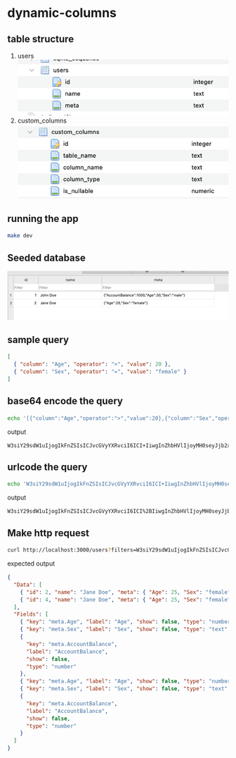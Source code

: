 # dynamic-columns

## table structure

1. users
   ![alt text](image-1.png)
2. custom_columns
   ![alt text](image-2.png)

## running the app

```bash
make dev
```

## Seeded database

![alt text](image.png)

## sample query

```json
[
  { "column": "Age", "operator": ">", "value": 20 },
  { "column": "Sex", "operator": "=", "value": "female" }
]
```

## base64 encode the query

```bash
echo '[{"column":"Age","operator":">","value":20},{"column":"Sex","operator":"=","value":"female"}]' | base64
```

output

```text
W3siY29sdW1uIjogIkFnZSIsICJvcGVyYXRvciI6ICI+IiwgInZhbHVlIjoyMH0seyJjb2x1bW4iOiAiU2V4IiwgIm9wZXJhdG9yIjogIj0iLCAidmFsdWUiOiJmZW1hbGUifV0=
```

## urlcode the query

```bash
echo 'W3siY29sdW1uIjogIkFnZSIsICJvcGVyYXRvciI6ICI+IiwgInZhbHVlIjoyMH0seyJjb2x1bW4iOiAiU2V4IiwgIm9wZXJhdG9yIjogIj0iLCAidmFsdWUiOiJmZW1hbGUifV0=' | urldecode
```

output

```text
W3siY29sdW1uIjogIkFnZSIsICJvcGVyYXRvciI6ICI%2BIiwgInZhbHVlIjoyMH0seyJjb2x1bW4iOiAiU2V4IiwgIm9wZXJhdG9yIjogIj0iLCAidmFsdWUiOiJmZW1hbGUifV0%3D
```

## Make http request

```bash
curl http://localhost:3000/users?filters=W3siY29sdW1uIjogIkFnZSIsICJvcGVyYXRvciI6ICI%2BIiwgInZhbHVlIjoyMH0seyJjb2x1bW4iOiAiU2V4IiwgIm9wZXJhdG9yIjogIj0iLCAidmFsdWUiOiJmZW1hbGUifV0%3D
```

expected output

```json
{
  "Data": [
    { "id": 2, "name": "Jane Doe", "meta": { "Age": 25, "Sex": "female" } },
    { "id": 4, "name": "Jane Doe", "meta": { "Age": 25, "Sex": "female" } }
  ],
  "Fields": [
    { "key": "meta.Age", "label": "Age", "show": false, "type": "number" },
    { "key": "meta.Sex", "label": "Sex", "show": false, "type": "text" },
    {
      "key": "meta.AccountBalance",
      "label": "AccountBalance",
      "show": false,
      "type": "number"
    },
    { "key": "meta.Age", "label": "Age", "show": false, "type": "number" },
    { "key": "meta.Sex", "label": "Sex", "show": false, "type": "text" },
    {
      "key": "meta.AccountBalance",
      "label": "AccountBalance",
      "show": false,
      "type": "number"
    }
  ]
}
```
